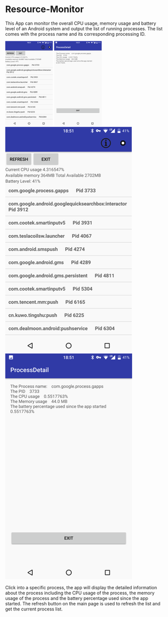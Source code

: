 # Resource-Monitor

This App can monitor the overall CPU usage, memory usage and battery level of an Android system and output the list of running processes. The list comes with the process name and its corresponding processing ID. 

<img src="https://github.com/xinqicoding/Resource-Monitor/blob/master/mainscreeen.png" width="30%" height="30%"> <img src="https://github.com/xinqicoding/Resource-Monitor/blob/master/processdetail.png" width="30%" height="30%">
![Alt text](https://github.com/xinqicoding/Resource-Monitor/blob/master/mainscreeen.png)          ![Alt text](https://github.com/xinqicoding/Resource-Monitor/blob/master/processdetail.png)


Click into a specific process, the app will display the detailed information about the process including the CPU usage of the process, the memory usage of the process and the battery percentage used since the app started. The refresh button on the main page is used to refresh the list and get the current process list. 

